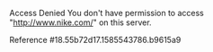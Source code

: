 Access Denied You don't have permission to access "http://www.nike.com/" on this server.

Reference #18.55b72d17.1585543786.b9615a9